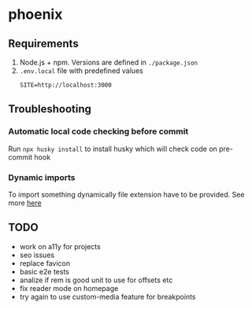 # phoenix

## Requirements

1. Node.js + npm. Versions are defined in `./package.json`
2. `.env.local` file with predefined values
   ```
   SITE=http://localhost:3000
   ```

## Troubleshooting

### Automatic local code checking before commit

Run `npx husky install` to install husky which will check code on pre-commit hook

### Dynamic imports

To import something dynamically file extension have to be provided. See more [here](https://github.com/withastro/astro/issues/3373)

## TODO

- work on a11y for projects
- seo issues
- replace favicon
- basic e2e tests
- analize if rem is good unit to use for offsets etc
- fix reader mode on homepage
- try again to use custom-media feature for breakpoints

